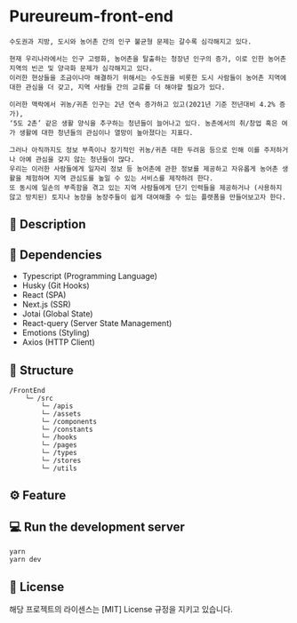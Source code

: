 # Pureureum-front-end

```
수도권과 지방, 도시와 농어촌 간의 인구 불균형 문제는 갈수록 심각해지고 있다. 

현재 우리나라에서는 인구 고령화, 농어촌을 탈출하는 청장년 인구의 증가, 이로 인한 농어촌 지역의 빈곤 및 양극화 문제가 심각해지고 있다. 
이러한 현상들을 조금이나마 해결하기 위해서는 수도권을 비롯한 도시 사람들이 농어촌 지역에 대한 관심을 더 갖고, 지역 사람들 간의 교류를 더 해야할 필요가 있다. 

이러한 맥락에서 귀농/귀촌 인구는 2년 연속 증가하고 있고(2021년 기준 전년대비 4.2% 증가), 
‘5도 2촌’ 같은 생활 양식을 추구하는 청년들이 늘어나고 있다. 농촌에서의 취/창업 혹은 여가 생활에 대한 청년들의 관심이나 열망이 높아졌다는 지표다. 

그러나 아직까지도 정보 부족이나 장기적인 귀농/귀촌 대한 두려움 등으로 인해 이를 주저하거나 아예 관심을 갖지 않는 청년들이 많다. 
우리는 이러한 사람들에게 일자리 정보 등 농어촌에 관한 정보를 제공하고 자유롭게 농어촌 생활을 체험하며 지역 관심도를 높일 수 있는 서비스를 제작하려 한다. 
또 동시에 일손의 부족함을 겪고 있는 지역 사람들에게 단기 인력들을 제공하거나 (사용하지 않고 방치된) 토지나 농장을 농장주들이 쉽게 대여해줄 수 있는 플랫폼을 만들어보고자 한다.
```

## 📑 Description

## 🧱 Dependencies

- Typescript (Programming Language)
- Husky (Git Hooks)
- React (SPA)
- Next.js (SSR)
- Jotai (Global State)
- React-query (Server State Management)
- Emotions (Styling)
- Axios (HTTP Client)

## 📂 Structure

```
/FrontEnd
    └─ /src
        └─ /apis
        └─ /assets
        └─ /components
        └─ /constants
        └─ /hooks
        └─ /pages
        └─ /types
        └─ /stores
        └─ /utils
```

## ⚙️ Feature


## 💻 Run the development server

```
yarn
yarn dev
```

## 🔐 License

해당 프로젝트의 라이센스는 [MIT] License 규정을 지키고 있습니다.
